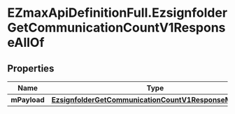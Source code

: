 # EZmaxApiDefinitionFull.EzsignfolderGetCommunicationCountV1ResponseAllOf

## Properties

Name | Type | Description | Notes
------------ | ------------- | ------------- | -------------
**mPayload** | [**EzsignfolderGetCommunicationCountV1ResponseMPayload**](EzsignfolderGetCommunicationCountV1ResponseMPayload.md) |  | 


